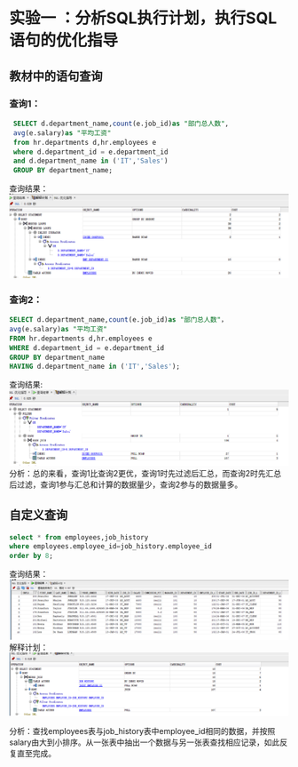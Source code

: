 # 实验一 ：分析SQL执行计划，执行SQL语句的优化指导<br>
## 教材中的语句查询<br>
### 查询1：<br>
   ```sql
    SELECT d.department_name,count(e.job_id)as "部门总人数",
    avg(e.salary)as "平均工资"
    from hr.departments d,hr.employees e
    where d.department_id = e.department_id
    and d.department_name in ('IT','Sales')
    GROUP BY department_name;
   ```
 查询结果：![result1](result1.png)
### 查询2：<br>
   ```sql
   SELECT d.department_name,count(e.job_id)as "部门总人数"，
   avg(e.salary)as "平均工资"
   FROM hr.departments d,hr.employees e
   WHERE d.department_id = e.department_id
   GROUP BY department_name
   HAVING d.department_name in ('IT','Sales');
   ```
查询结果:![result2](result2.png)
分析：总的来看，查询1比查询2更优，查询1时先过滤后汇总，而查询2时先汇总后过滤，查询1参与汇总和计算的数据量少，查询2参与的数据量多。<br>
## 自定义查询
   ```sql
   select * from employees,job_history
   where employees.employee_id=job_history.employee_id
   order by 8;
   ```
  查询结果：![result3](result3.png)
  解释计划：![result4](result4.png)
  
   分析：查找employees表与job_history表中employee_id相同的数据，并按照salary由大到小排序。从一张表中抽出一个数据与另一张表查找相应记录，如此反复直至完成。
